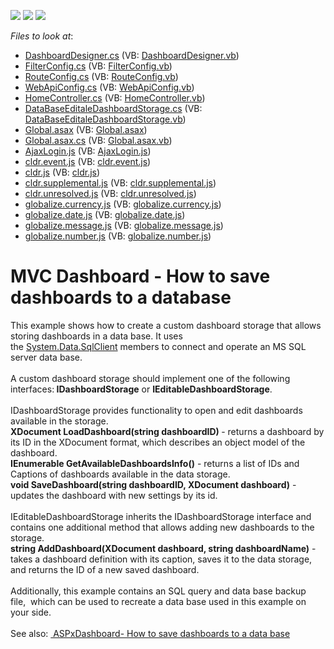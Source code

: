 <!-- default badges list -->
![](https://img.shields.io/endpoint?url=https://codecentral.devexpress.com/api/v1/VersionRange/128579375/16.1.4%2B)
[![](https://img.shields.io/badge/Open_in_DevExpress_Support_Center-FF7200?style=flat-square&logo=DevExpress&logoColor=white)](https://supportcenter.devexpress.com/ticket/details/T400693)
[![](https://img.shields.io/badge/📖_How_to_use_DevExpress_Examples-e9f6fc?style=flat-square)](https://docs.devexpress.com/GeneralInformation/403183)
<!-- default badges end -->
<!-- default file list -->
*Files to look at*:

* [DashboardDesigner.cs](./CS/MVCDashboardDesigner/App_Start/DashboardDesigner.cs) (VB: [DashboardDesigner.vb](./VB/MVCDashboardDesigner/App_Start/DashboardDesigner.vb))
* [FilterConfig.cs](./CS/MVCDashboardDesigner/App_Start/FilterConfig.cs) (VB: [FilterConfig.vb](./VB/MVCDashboardDesigner/App_Start/FilterConfig.vb))
* [RouteConfig.cs](./CS/MVCDashboardDesigner/App_Start/RouteConfig.cs) (VB: [RouteConfig.vb](./VB/MVCDashboardDesigner/App_Start/RouteConfig.vb))
* [WebApiConfig.cs](./CS/MVCDashboardDesigner/App_Start/WebApiConfig.cs) (VB: [WebApiConfig.vb](./VB/MVCDashboardDesigner/App_Start/WebApiConfig.vb))
* [HomeController.cs](./CS/MVCDashboardDesigner/Controllers/HomeController.cs) (VB: [HomeController.vb](./VB/MVCDashboardDesigner/Controllers/HomeController.vb))
* [DataBaseEditaleDashboardStorage.cs](./CS/MVCDashboardDesigner/DataBaseEditaleDashboardStorage.cs) (VB: [DataBaseEditaleDashboardStorage.vb](./VB/MVCDashboardDesigner/DataBaseEditaleDashboardStorage.vb))
* [Global.asax](./CS/MVCDashboardDesigner/Global.asax) (VB: [Global.asax](./VB/MVCDashboardDesigner/Global.asax))
* [Global.asax.cs](./CS/MVCDashboardDesigner/Global.asax.cs) (VB: [Global.asax.vb](./VB/MVCDashboardDesigner/Global.asax.vb))
* [AjaxLogin.js](./CS/MVCDashboardDesigner/Scripts/AjaxLogin.js) (VB: [AjaxLogin.js](./VB/MVCDashboardDesigner/Scripts/AjaxLogin.js))
* [cldr.event.js](./CS/MVCDashboardDesigner/Scripts/cldr.event.js) (VB: [cldr.event.js](./VB/MVCDashboardDesigner/Scripts/cldr.event.js))
* [cldr.js](./CS/MVCDashboardDesigner/Scripts/cldr.js) (VB: [cldr.js](./VB/MVCDashboardDesigner/Scripts/cldr.js))
* [cldr.supplemental.js](./CS/MVCDashboardDesigner/Scripts/cldr.supplemental.js) (VB: [cldr.supplemental.js](./VB/MVCDashboardDesigner/Scripts/cldr.supplemental.js))
* [cldr.unresolved.js](./CS/MVCDashboardDesigner/Scripts/cldr.unresolved.js) (VB: [cldr.unresolved.js](./VB/MVCDashboardDesigner/Scripts/cldr.unresolved.js))
* [globalize.currency.js](./CS/MVCDashboardDesigner/Scripts/globalize.currency.js) (VB: [globalize.currency.js](./VB/MVCDashboardDesigner/Scripts/globalize.currency.js))
* [globalize.date.js](./CS/MVCDashboardDesigner/Scripts/globalize.date.js) (VB: [globalize.date.js](./VB/MVCDashboardDesigner/Scripts/globalize.date.js))
* [globalize.message.js](./CS/MVCDashboardDesigner/Scripts/globalize.message.js) (VB: [globalize.message.js](./VB/MVCDashboardDesigner/Scripts/globalize.message.js))
* [globalize.number.js](./CS/MVCDashboardDesigner/Scripts/globalize.number.js) (VB: [globalize.number.js](./VB/MVCDashboardDesigner/Scripts/globalize.number.js))
<!-- default file list end -->
# MVC Dashboard - How to save dashboards to a database


This example shows how to create a custom dashboard storage that allows storing dashboards in a data base. It uses the <a href="https://msdn.microsoft.com/en-us/library/system.data.sqlclient(v=vs.110).aspx">System.Data.SqlClient</a> members to connect and operate an MS SQL server data base. <br><br>A custom dashboard storage should implement one of the following interfaces:<strong> IDashboardStorage</strong> or <strong>IEditableDashboardStorage</strong>.<br><br>IDashboardStorage provides functionality to open and edit dashboards available in the storage. <br><strong>XDocument LoadDashboard(string dashboardID) </strong>- returns a dashboard by its ID in the XDocument format, which describes an object model of the dashboard.<br><strong>IEnumerable<DashboardInfo> GetAvailableDashboardsInfo()</strong> - returns a list of IDs and Captions of dashboards available in the data storage.<br><strong>void SaveDashboard(string dashboardID, XDocument dashboard)</strong> - updates the dashboard with new settings by its id.<br><br>IEditableDashboardStorage inherits the IDashboardStorage interface and contains one additional method that allows adding new dashboards to the storage.<br><strong>string AddDashboard(XDocument dashboard, string dashboardName)</strong> - takes a dashboard definition with its caption, saves it to the data storage, and returns the ID of a new saved dashboard.<br><br>Additionally, this example contains an SQL query and data base backup file,  which can be used to recreate a data base used in this example on your side.<br><br>See also: <a href="https://www.devexpress.com/Support/Center/p/T386418"> ASPxDashboard- How to save dashboards to a data base</a>

<br/>


